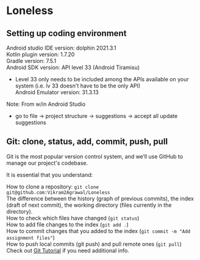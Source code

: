 # Loneless
## Setting up coding environment
Android studio IDE version: dolphin 2021.3.1  
Kotlin plugin version: 1.7.20  
Gradle version: 7.5.1  
Android SDK version: API level 33 (Android Tiramisu)  
- Level 33 only needs to be included among the APIs available on your system (i.e. lv 33 doesn't have to be the only API)  
Android Emulator version: 31.3.13

Note: From w/in Android Studio
- go to file -> project structure -> suggestions -> accept all update suggestions
  
  
## Git: clone, status, add, commit, push, pull
Git is the most popular version control system, and we’ll use GitHub to manage our project's codebase.  
  
It is essential that you understand:  
  
How to clone a repository: `git clone git@github.com:Vikram2Agrawal/Loneless`  
The difference between the history (graph of previous commits), the index (draft of next commit), the working directory (files currently in the directory).  
How to check which files have changed (`git status`)  
How to add file changes to the index (`git add .`)  
How to commit changes that you added to the index (`git commit -m "Add assignment files"`)  
How to push local commits (git push) and pull remote ones (`git pull`)  
Check out [Git Tutorial](https://www.atlassian.com/git/tutorials/saving-changes) if you need additional info.  
